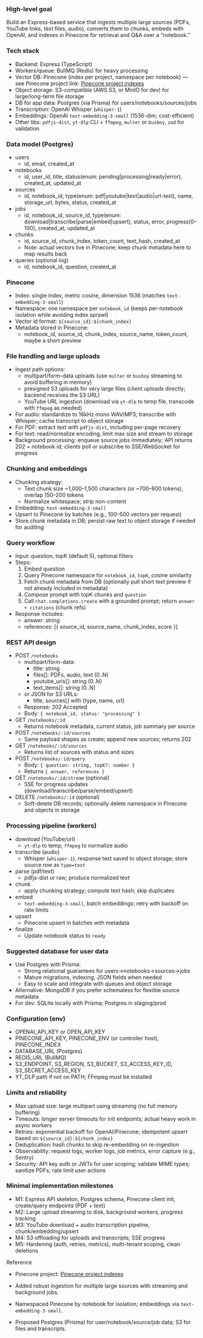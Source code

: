 ### High-level goal
Build an Express-based service that ingests multiple large sources (PDFs, YouTube links, text files, audio), converts them to chunks, embeds with OpenAI, and indexes in Pinecone for retrieval and Q&A over a “notebook.”

### Tech stack
- Backend: Express (TypeScript)
- Workers/queue: BullMQ (Redis) for heavy processing
- Vector DB: Pinecone (index per project, namespace per notebook) — see Pinecone project link: [Pinecone project indexes](https://app.pinecone.io/organizations/-OXVYXolMf5ha9tBPd3P/projects/7e97bca4-ed44-4f79-882a-19a720a4ec7a/indexes)
- Object storage: S3-compatible (AWS S3, or MinIO for dev) for large/long-term file storage
- DB for app data: Postgres (via Prisma) for users/notebooks/sources/jobs
- Transcription: OpenAI Whisper (`whisper-1`)
- Embeddings: OpenAI `text-embedding-3-small` (1536-dim; cost-efficient)
- Other libs: `pdfjs-dist`, `yt-dlp` CLI + `ffmpeg`, `multer` or `busboy`, `zod` for validation

### Data model (Postgres)
- users
  - id, email, created_at
- notebooks
  - id, user_id, title, status(enum: pending|processing|ready|error), created_at, updated_at
- sources
  - id, notebook_id, type(enum: pdf|youtube|text|audio|url-text), name, storage_url, bytes, status, created_at
- jobs
  - id, notebook_id, source_id, type(enum: download|transcribe|parse|embed|upsert), status, error, progress(0–100), created_at, updated_at
- chunks
  - id, source_id, chunk_index, token_count, text_hash, created_at
  - Note: actual vectors live in Pinecone; keep chunk metadata here to map results back
- queries (optional log)
  - id, notebook_id, question, created_at

### Pinecone
- Index: single index, metric cosine, dimension 1536 (matches `text-embedding-3-small`)
- Namespace: one namespace per `notebook_id` (keeps per-notebook isolation while avoiding index sprawl)
- Vector id format: `${source_id}:${chunk_index}`
- Metadata stored in Pinecone:
  - notebook_id, source_id, chunk_index, source_name, token_count, maybe a short preview

### File handling and large uploads
- Ingest path options:
  - multipart/form-data uploads (use `multer` or `busboy` streaming to avoid buffering in memory)
  - presigned S3 uploads for very large files (client uploads directly; backend receives the S3 URL)
  - YouTube URL ingestion (download via `yt-dlp` to temp file, transcode with `ffmpeg` as needed)
- For audio: standardize to 16kHz mono WAV/MP3; transcribe with Whisper; cache transcript to object storage
- For PDF: extract text with `pdfjs-dist`, including per-page recovery
- For text: read/normalize encoding, limit max size and stream to storage
- Background processing: enqueue source jobs immediately; API returns 202 + notebook id; clients poll or subscribe to SSE/WebSocket for progress

### Chunking and embeddings
- Chunking strategy:
  - Text chunk size ~1,000–1,500 characters (or ~700–800 tokens), overlap 150–200 tokens
  - Normalize whitespace; strip non-content
- Embedding: `text-embedding-3-small`
- Upsert to Pinecone by batches (e.g., 100–500 vectors per request)
- Store chunk metadata in DB; persist raw text to object storage if needed for auditing

### Query workflow
- Input: question, topK (default 5), optional filters
- Steps:
  1) Embed question
  2) Query Pinecone namespace for `notebook_id`, `topK`, cosine similarity
  3) Fetch chunk metadata from DB (optionally pull short text preview if not already included in metadata)
  4) Compose prompt with topK chunks and `question`
  5) Call `chat.completions.create` with a grounded prompt; return `answer + citations` (chunk refs)
- Response includes:
  - answer: string
  - references: [{ source_id, source_name, chunk_index, score }]

### REST API design
- POST `/notebooks`
  - multipart/form-data:
    - title: string
    - files[]: PDFs, audio, text (0..N)
    - youtube_urls[]: string (0..N)
    - text_items[]: string (0..N)
  - or JSON for S3 URLs:
    - title, sources[] with {type, name, url}
  - Response: 202 Accepted
  - Body: `{ notebook_id, status: "processing" }`
- GET `/notebooks/:id`
  - Returns notebook metadata, current status, job summary per source
- POST `/notebooks/:id/sources`
  - Same payload shapes as create; append new sources; returns 202
- GET `/notebooks/:id/sources`
  - Returns list of sources with status and sizes
- POST `/notebooks/:id/query`
  - Body: `{ question: string, topK?: number }`
  - Returns `{ answer, references }`
- GET `/notebooks/:id/stream` (optional)
  - SSE for progress updates (download/transcribe/parse/embed/upsert)
- DELETE `/notebooks/:id` (optional)
  - Soft-delete DB records; optionally delete namespace in Pinecone and objects in storage

### Processing pipeline (workers)
- download (YouTube/url)
  - `yt-dlp` to temp; `ffmpeg` to normalize audio
- transcribe (audio)
  - Whisper (`whisper-1`), response text saved to object storage; store source row as `type=text`
- parse (pdf/text)
  - pdfjs-dist or raw; produce normalized text
- chunk
  - apply chunking strategy; compute text hash; skip duplicates
- embed
  - `text-embedding-3-small`, batch embeddings; retry with backoff on rate limits
- upsert
  - Pinecone upsert in batches with metadata
- finalize
  - Update notebook status to `ready`

### Suggested database for user data
- Use Postgres with Prisma:
  - Strong relational guarantees for users→notebooks→sources→jobs
  - Mature migrations, indexing, JSON fields when needed
  - Easy to scale and integrate with queues and object storage
- Alternative: MongoDB if you prefer schemaless for flexible source metadata
- For dev: SQLite locally with Prisma; Postgres in staging/prod

### Configuration (env)
- OPENAI_API_KEY or OPEN_API_KEY
- PINECONE_API_KEY, PINECONE_ENV (or controller host), PINECONE_INDEX
- DATABASE_URL (Postgres)
- REDIS_URL (BullMQ)
- S3_ENDPOINT, S3_REGION, S3_BUCKET, S3_ACCESS_KEY_ID, S3_SECRET_ACCESS_KEY
- YT_DLP path if not on PATH; FFmpeg must be installed

### Limits and reliability
- Max upload size: large multipart using streaming (no full memory buffering)
- Timeouts: longer server timeouts for init endpoints; actual heavy work in async workers
- Retries: exponential backoff for OpenAI/Pinecone; idempotent upsert based on `${source_id}:${chunk_index}`
- Deduplication: hash chunks to skip re-embedding on re-ingestion
- Observability: request logs, worker logs, job metrics, error capture (e.g., Sentry)
- Security: API key auth or JWTs for user scoping; validate MIME types; sanitize PDFs; rate limit user actions

### Minimal implementation milestones
- M1: Express API skeleton, Postgres schema, Pinecone client init, create/query endpoints (PDF + text)
- M2: Large upload streaming to disk, background workers, progress tracking
- M3: YouTube download + audio transcription pipeline, chunk/embedding/upsert
- M4: S3 offloading for uploads and transcripts; SSE progress
- M5: Hardening (auth, retries, metrics), multi-tenant scoping, clean deletions

Reference
- Pinecone project: [Pinecone project indexes](https://app.pinecone.io/organizations/-OXVYXolMf5ha9tBPd3P/projects/7e97bca4-ed44-4f79-882a-19a720a4ec7a/indexes)

- Added robust ingestion for multiple large sources with streaming and background jobs.
- Namespaced Pinecone by notebook for isolation; embeddings via `text-embedding-3-small`.
- Proposed Postgres (Prisma) for user/notebook/source/job data; S3 for files and transcripts.